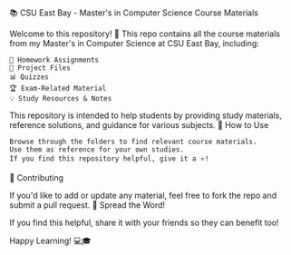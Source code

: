📚 CSU East Bay - Master's in Computer Science Course Materials

Welcome to this repository! 🎉 This repo contains all the course materials from my Master's in Computer Science at CSU East Bay, including:

    📝 Homework Assignments
    📂 Project Files
    📊 Quizzes
    🏆 Exam-Related Material
    💡 Study Resources & Notes

This repository is intended to help students by providing study materials, reference solutions, and guidance for various subjects.
🚀 How to Use

    Browse through the folders to find relevant course materials.
    Use them as reference for your own studies.
    If you find this repository helpful, give it a ⭐!

🤝 Contributing

If you'd like to add or update any material, feel free to fork the repo and submit a pull request.
📢 Spread the Word!

If you find this helpful, share it with your friends so they can benefit too!

Happy Learning! 💻🎓

